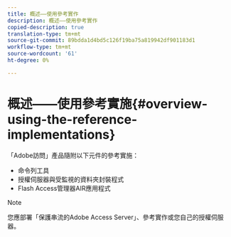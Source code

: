 ```yaml
---
title: 概述——使用參考實作
description: 概述——使用參考實作
copied-description: true
translation-type: tm+mt
source-git-commit: 89bdda1d4bd5c126f19ba75a819942df901183d1
workflow-type: tm+mt
source-wordcount: '61'
ht-degree: 0%

---
```



# 概述——使用參考實施{#overview-using-the-reference-implementations}

「Adobe訪問」產品隨附以下元件的參考實施：

* 命令列工具
* 授權伺服器與受監視的資料夾封裝程式
* Flash Access管理器AIR應用程式

>[!NOTE]
>
>您應部署「保護串流的Adobe Access Server」、參考實作或您自己的授權伺服器。